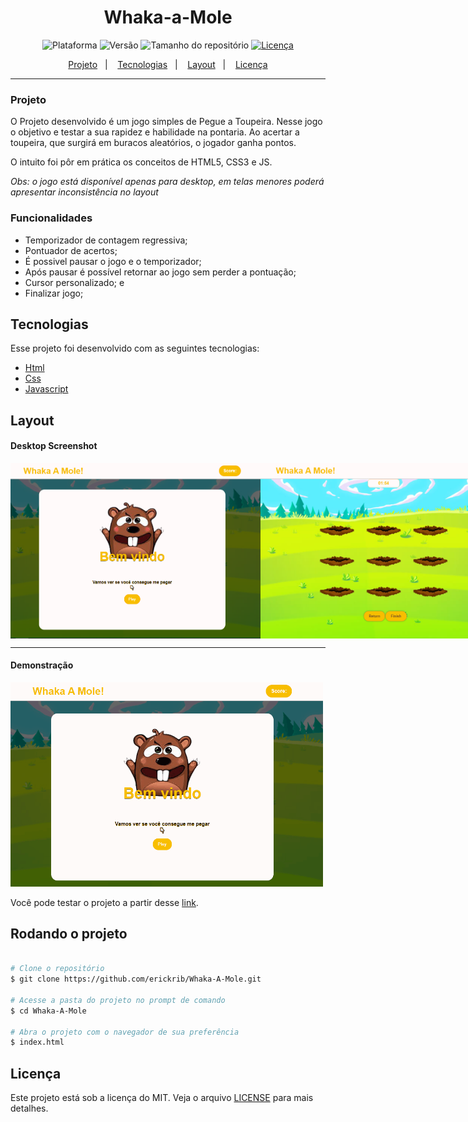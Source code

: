 <h1 align="center">
  Whaka-a-Mole
</h1>
<p align="center">
    <img alt="Plataforma" src="https://img.shields.io/static/v1?label=Plataforma&message=PC&color=f8be00&labelColor=f1ce58">
    <img alt="Versão" src="https://img.shields.io/static/v1?label=Versão&message=1.1&color=f8be00&labelColor=f1ce58">
    <img alt="Tamanho do repositório" src="https://img.shields.io/github/repo-size/erickrib/Whaka-A-Mole?color=f8be00&labelColor=f1ce58">
    <a href="https://github.com/NyctibiusVII/Dev.Finances/blob/master/LICENSE">
        <img alt="Licença" src="https://img.shields.io/static/v1?label=License&message=MIT&color=f8be00&labelColor=f1ce58">
    </a>
</p>
<p align="center">
    <a href="#projeto">Projeto</a>&nbsp;&nbsp;&nbsp;|&nbsp;&nbsp;&nbsp;
    <a href="#tecnologias">Tecnologias</a>&nbsp;&nbsp;&nbsp;|&nbsp;&nbsp;&nbsp;
    <a href="#layout">Layout</a>&nbsp;&nbsp;&nbsp;|&nbsp;&nbsp;&nbsp;
    <a href="#licença">Licença</a>
</p>

<hr>

### Projeto
<p>O Projeto desenvolvido é um jogo simples de Pegue a Toupeira. Nesse jogo o objetivo e testar a sua rapidez e habilidade na pontaria. Ao acertar a toupeira, que surgirá em buracos aleatórios, o jogador ganha pontos.</p>
<p> O intuito foi pôr em prática os conceitos de HTML5, CSS3 e JS.</p>
<p><em>Obs: o jogo está disponível apenas para desktop, em telas menores poderá apresentar inconsistência no layout</em></p>

### Funcionalidades
* Temporizador de contagem regressiva;
* Pontuador de acertos;
* É possivel pausar o jogo e o temporizador;
* Após pausar é possível retornar ao jogo sem perder a pontuação;
* Cursor personalizado; e
* Finalizar jogo; 

## Tecnologias
Esse projeto foi desenvolvido com as seguintes tecnologias:

- [Html](https://pt.wikipedia.org/wiki/HTML)
- [Css](https://pt.wikipedia.org/wiki/Cascading_Style_Sheets)
- [Javascript](https://pt.wikipedia.org/wiki/JavaScript)

## Layout
#### Desktop Screenshot
<div style="display: flex; flex-direction: 'column'; align-items: 'center';">
<!-- Responsive, 1440 x 900, 50% (Laptop L - 1440px)-->
    <img src="./.github/desktop-index-null.png" width="400px">
    <img src="./.github/desktop-index.png" width="400px">
</div>
<hr>

#### Demonstração
<div>
<img  src="./.github/game-whaka-a-mole.gif" width="500px">
</div>
<p>Você pode testar o projeto a partir desse <a href="">link</a>.

## Rodando o projeto

```bash

# Clone o repositório
$ git clone https://github.com/erickrib/Whaka-A-Mole.git

# Acesse a pasta do projeto no prompt de comando
$ cd Whaka-A-Mole

# Abra o projeto com o navegador de sua preferência
$ index.html
```
## Licença
Este projeto está sob a licença do MIT. Veja o arquivo [LICENSE](https://github.com/erickrib/Whaka-A-Mole/blob/main/LICENSE) para mais detalhes.
